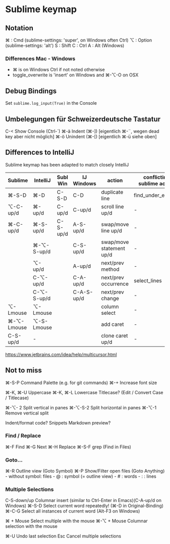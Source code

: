 Sublime keymap
==============

## Notation

⌘ : Cmd (sublime-settings: 'super', on Windows often Ctrl)
⌥ : Option (sublime-settings: 'alt')
S : Shift
C : Ctrl
A : Alt (Windows)

### Differences Mac - Windows

- ⌘ is on Windows Ctrl if not noted otherwise
- toggle_overwrite is 'insert' on Windows and ⌘-⌥-O on OSX


## Debug Bindings

Set `sublime.log_input(True)` in the Console


## Umbelegungen für Schweizerdeutsche Tastatur

C-<     Show Console (Ctrl-`)
⌘-ä     Indent (⌘-])   [eigentlich ⌘-¨, wegen dead key aber nicht möglich]
⌘-ö     Unindent (⌘-[) [eigentlich ⌘-ü siehe oben]


## Differences to IntelliJ

Sublime keymap has been adapted to match closely IntelliJ

| Sublime    | IntelliJ   | Subl Win   | IJ Windows | action                   | conflicting sublime action  | resolution     |
| ---------- | ---------- | ---------- | ---------- | ------------------------ | --------------------------- | -------------- |
| ⌘-S-D      | ⌘-D        | C-S-D      | C-D        | duplicate line           | find_under_expand           | use IJ         |
| ⌥-C-up/d   | ⌘-up/d     | C-up/d     | C-up/d     | scroll line up/d         | -                           |                |
| ⌘-C-up/d   | ⌘-S-up/d   | C-S-up/d   | A-S-up/d   | swap/move line up/d      | -                           | use IJ         |
|            | ⌘-⌥-S-up/d |            | C-S-up/d   | swap/move statement up/d | -                           |                |
|            | ⌥-up/d     |            | A-up/d     | next/prev method         | -                           |                |
|            | C-⌥-up/d   |            | C-A-up/d   | next/prev occurrence     | select_lines                | use Sublime    |
|            | C-⌥-S-up/d |            | C-A-S-up/d | next/prev change         | -                           |                |
| ⌥-Lmouse   | ⌥-Lmouse   |            |            | column select            | -                           |                |
| ⌘-⌥-Lmouse | ⌥-S-Lmouse |            |            | add caret                | -                           | use IJ         |
| C-S-up/d   | -          |            |            | clone caret up/d         | -                           | use Sublime    |

https://www.jetbrains.com/idea/help/multicursor.html



## Not to miss

⌘-S-P   Command Palette (e.g. for git commands)
⌘-+     Increase font size

⌘-K, ⌘-U    Uppercase
⌘-K, ⌘-L    Lowercase
            Titlecase? (Edit / Convert Case / Titlecase)

⌘-⌥-  2     Split vertical in panes 
⌘-⌥-S-2     Split horizontal in panes 
⌘-⌥-1       Remove vertical split 

Indent/format code?
Snippets
Markdown preview?


### Find / Replace

⌘-F         Find
⌘-G         Next
⌘-H         Replace
⌘-S-F       grep (Find in Files)


### Goto...

⌘-R     Outline view (Goto Symbol)
⌘-P     Show/Filter open files (Goto Anything)
        - without symbol: files
        - @ : symbol (= outline view)
        - # : words
        - : : lines


### Multiple Selections

C-S-down/up  Columnar insert (similar to Ctrl-Enter in Emacs)(C-A-up/d on Windows)
⌘-S-D        Select current word repeatedly! (⌘-D in Original-Binding)
⌘-C-G        Select all instances of current word (Alt-F3 on Windows)

⌘ + Mouse    Select multiple with the mouse
⌘-⌥ + Mouse  Columnar selection with the mouse


⌘-U          Undo last selection
Esc          Cancel multiple selections
